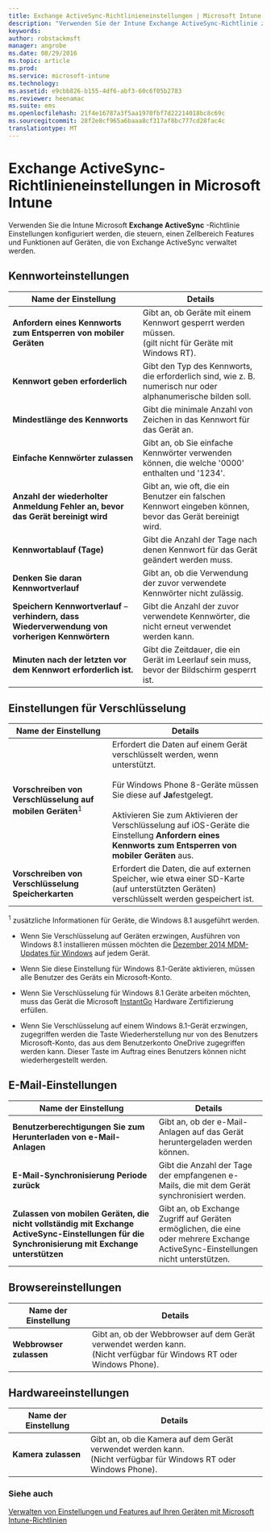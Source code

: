 ```yaml
---
title: Exchange ActiveSync-Richtlinieneinstellungen | Microsoft Intune
description: "Verwenden Sie der Intune Exchange ActiveSync-Richtlinie zum Konfigurieren der Einstellungen, mit denen Sie die Features und Funktionen auf Geräten, die von Exchange ActiveSync verwaltet steuern können."
keywords: 
author: robstackmsft
manager: angrobe
ms.date: 08/29/2016
ms.topic: article
ms.prod: 
ms.service: microsoft-intune
ms.technology: 
ms.assetid: e9cbb826-b155-4df6-abf3-60c6f05b2783
ms.reviewer: heenamac
ms.suite: ems
ms.openlocfilehash: 21f4e16787a3f5aa1970fbf7d22214018bc8c69c
ms.sourcegitcommit: 28f2e8cf965a6baaa8cf317af8bc777cd28fac4c
translationtype: MT
---
```

# Exchange ActiveSync-Richtlinieneinstellungen in Microsoft Intune
Verwenden Sie die Intune Microsoft **Exchange ActiveSync** -Richtlinie Einstellungen konfiguriert werden, die steuern, einen Zellbereich Features und Funktionen auf Geräten, die von Exchange ActiveSync verwaltet werden.


## Kennworteinstellungen

|Name der Einstellung|Details
|----------------|---|
|**Anfordern eines Kennworts zum Entsperren von mobiler Geräten**|Gibt an, ob Geräte mit einem Kennwort gesperrt werden müssen.<br>(gilt nicht für Geräte mit Windows RT).|
|**Kennwort geben erforderlich**|Gibt den Typ des Kennworts, die erforderlich sind, wie z. B. numerisch nur oder alphanumerische bilden soll.|
|**Mindestlänge des Kennworts**|Gibt die minimale Anzahl von Zeichen in das Kennwort für das Gerät an.|
|**Einfache Kennwörter zulassen**|Gibt an, ob Sie einfache Kennwörter verwenden können, die welche '0000' enthalten und '1234'.|
|**Anzahl der wiederholter Anmeldung Fehler an, bevor das Gerät bereinigt wird**|Gibt an, wie oft, die ein Benutzer ein falschen Kennwort eingeben können, bevor das Gerät bereinigt wird.|
|**Kennwortablauf (Tage)**|Gibt die Anzahl der Tage nach denen Kennwort für das Gerät geändert werden muss.
|**Denken Sie daran Kennwortverlauf**|Gibt an, ob die Verwendung der zuvor verwendete Kennwörter nicht zulässig.|
|**Speichern Kennwortverlauf** – **verhindern, dass Wiederverwendung von vorherigen Kennwörtern**|Gibt die Anzahl der zuvor verwendete Kennwörter, die nicht erneut verwendet werden kann.|
|**Minuten nach der letzten vor dem Kennwort erforderlich ist.**|Gibt die Zeitdauer, die ein Gerät im Leerlauf sein muss, bevor der Bildschirm gesperrt ist.

## Einstellungen für Verschlüsselung

|Name der Einstellung|Details|
|----------------|---|
|**Vorschreiben von Verschlüsselung auf mobilen Geräten**<sup>1</sup>|Erfordert die Daten auf einem Gerät verschlüsselt werden, wenn unterstützt.<br><br>Für Windows Phone 8-Geräte müssen Sie diese auf **Ja**festgelegt.<br /><br />Aktivieren Sie zum Aktivieren der Verschlüsselung auf iOS-Geräte die Einstellung **Anfordern eines Kennworts zum Entsperren von mobiler Geräten** aus.|
|**Vorschreiben von Verschlüsselung Speicherkarten**|Erfordert die Daten, die auf externen Speicher, wie etwa einer SD-Karte (auf unterstützten Geräten) verschlüsselt werden gespeichert ist.
<sup>1</sup> zusätzliche Informationen für Geräte, die Windows 8.1 ausgeführt werden.

-   Wenn Sie Verschlüsselung auf Geräten erzwingen, Ausführen von Windows 8.1 installieren müssen möchten die [Dezember 2014 MDM-Updates für Windows](http://support.microsoft.com/kb/3013816) auf jedem Gerät.

-   Wenn Sie diese Einstellung für Windows 8.1-Geräte aktivieren, müssen alle Benutzer des Geräts ein Microsoft-Konto.

-   Wenn Sie Verschlüsselung für Windows 8.1 Geräte arbeiten möchten, muss das Gerät die Microsoft [InstantGo](http://blogs.windows.com/bloggingwindows/2014/06/19/instantgo-a-better-way-to-sleep/) Hardware Zertifizierung erfüllen.

-   Wenn Sie Verschlüsselung auf einem Windows 8.1-Gerät erzwingen, zugegriffen werden die Taste Wiederherstellung nur von des Benutzers Microsoft-Konto, das aus dem Benutzerkonto OneDrive zugegriffen werden kann. Dieser Taste im Auftrag eines Benutzers können nicht wiederhergestellt werden.

## E-Mail-Einstellungen

|Name der Einstellung|Details
|----------------|---|
|**Benutzerberechtigungen Sie zum Herunterladen von e-Mail-Anlagen**|Gibt an, ob der e-Mail-Anlagen auf das Gerät heruntergeladen werden können.|
|**E-Mail-Synchronisierung Periode zurück**|Gibt die Anzahl der Tage der empfangenen e-Mails, die mit dem Gerät synchronisiert werden.
|**Zulassen von mobilen Geräten, die nicht vollständig mit Exchange ActiveSync-Einstellungen für die Synchronisierung mit Exchange unterstützen**|Gibt an, ob Exchange Zugriff auf Geräten ermöglichen, die eine oder mehrere Exchange ActiveSync-Einstellungen nicht unterstützen.

## Browsereinstellungen

|Name der Einstellung|Details
|----------------|---|
|**Webbrowser zulassen**|Gibt an, ob der Webbrowser auf dem Gerät verwendet werden kann.<br>(Nicht verfügbar für Windows RT oder Windows Phone).

## Hardwareeinstellungen

|Name der Einstellung|Details
|----------------|---|
|**Kamera zulassen**|Gibt an, ob die Kamera auf dem Gerät verwendet werden kann.<br>(Nicht verfügbar für Windows RT oder Windows Phone).



### Siehe auch
[Verwalten von Einstellungen und Features auf Ihren Geräten mit Microsoft Intune-Richtlinien](manage-settings-and-features-on-your-devices-with-microsoft-intune-policies.md)
